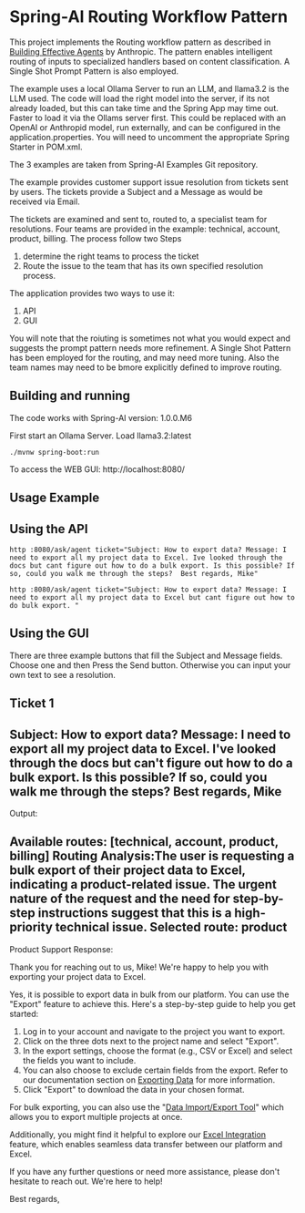 # Spring-AI Routing Workflow Pattern

This project implements the Routing workflow pattern as described in [Building Effective Agents](https://www.anthropic.com/research/building-effective-agents) by Anthropic. 
The pattern enables intelligent routing of inputs to specialized handlers based on content classification.
A Single Shot Prompt Pattern is also employed.

The example uses a local Ollama Server to run an LLM, and llama3.2 is the LLM used. The code will load
the right model into the server, if its not already loaded, but this can take time and the Spring App
may time out. Faster to load it via the Ollams server first.
This could be replaced with an OpenAI or Anthropid model, run externally, and can be configured in the application.properties. You will need to uncomment the appropriate Spring Starter in POM.xml.

The 3 examples are taken from Spring-AI Examples Git repository.

The example provides customer support issue resolution from tickets sent by users. The tickets
provide a Subject and a Message as would be received via Email.

The tickets are examined and sent to, routed to, a specialist team for resolutions.
Four teams are provided in the example: technical, account, product, billing.
The process follow two Steps
1) determine the right teams to process the ticket
2) Route the issue to the team that has its own specified resolution process.

The application provides two ways to use it:
1) API
2) GUI

You will note that the roiuting is sometimes not what you would expect and suggests
the prompt pattern needs more refinement.
A Single Shot Pattern has been employed for the routing, and may need more tuning.
Also the team names may need to be bmore explicitly  defined to improve routing.

## Building and running

The code works with Spring-AI version: 1.0.0.M6

First start an Ollama Server.
Load llama3.2:latest

```shell
./mvnw spring-boot:run
```

To access the WEB GUI: http://localhost:8080/


## Usage Example

## Using the API

```shell 
http :8080/ask/agent ticket="Subject: How to export data? Message: I need to export all my project data to Excel. Ive looked through the docs but cant figure out how to do a bulk export. Is this possible? If so, could you walk me through the steps?  Best regards, Mike"
```

```shell 
http :8080/ask/agent ticket="Subject: How to export data? Message: I need to export all my project data to Excel but cant figure out how to do bulk export. "
```


## Using the GUI

There are three example buttons that fill the Subject and Message fields. Choose one and then Press the Send button.
Otherwise you can input your own text to see a resolution.

Ticket 1
------------------------------------------------------------
Subject: How to export data?
Message: I need to export all my project data to Excel. I've looked through the docs but can't
figure out how to do a bulk export. Is this possible? If so, could you walk me through the steps?
Best regards,
Mike
------------------------------------------------------------
Output:

Available routes: [technical, account, product, billing]
Routing Analysis:The user is requesting a bulk export of their project data to Excel, indicating a product-related issue. The urgent nature of the request and the need for step-by-step instructions suggest that this is a high-priority technical issue.
Selected route: product
------------------------------------------------------------
Product Support Response:

Thank you for reaching out to us, Mike! We're happy to help you with exporting your project data to Excel.

Yes, it is possible to export data in bulk from our platform. You can use the "Export" feature to achieve this. Here's a step-by-step guide to help you get started:

1. Log in to your account and navigate to the project you want to export.
2. Click on the three dots next to the project name and select "Export".
3. In the export settings, choose the format (e.g., CSV or Excel) and select the fields you want to include.
4. You can also choose to exclude certain fields from the export. Refer to our documentation section on [Exporting Data](https://docs.productname.com/exporting-data) for more information.
5. Click "Export" to download the data in your chosen format.

For bulk exporting, you can also use the "[Data Import/Export Tool](https://docs.productname.com/data-import-export-tool)" which allows you to export multiple projects at once.

Additionally, you might find it helpful to explore our [Excel Integration](https://docs.productname.com/excel-integration) feature, which enables seamless data transfer between our platform and Excel.

If you have any further questions or need more assistance, please don't hesitate to reach out. We're here to help!

Best regards,
